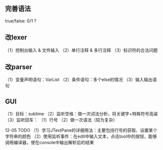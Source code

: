 ## 完善语法

true/false: 0/1 ?

## 改lexer
（1）控制台输入 & 文件输入
（2）单行注释 & 多行注释
（3）标识符的合法问题

## 改parser
（1）变量声明语句：VarList
（2）条件语句：多个else的情况
（3）输入输出语句

## GUI
（1）目标：sublime
（2）监听空格：做一次词法分析，将关键字+特殊符号高粱
（3）监听回车：
    （1）行号
    （2）做一次语法（较为复杂）
    
12-05   TODO
（1）学习JTextPane的详细用法：主要包括行号的获取、设置某个字符串的颜色
（2）使用监听事件：在edit中输入文本，点击tool中的按钮，能够调用编译器，使在console中输出解析后的结果